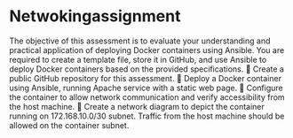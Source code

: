 # Netwokingassignment
The objective of this assessment is to evaluate your understanding and practical application of deploying Docker containers using Ansible. 
You are required to create a template file, store it in GitHub, and use Ansible to deploy Docker containers based on the provided specifications.
	Create a public GitHub repository for this assessment.
	Deploy a Docker container using Ansible, running Apache service with a static web page.
	Configure the container to allow network communication and verify accessibility from the host machine.
	Create a network diagram to depict the container running on 172.168.10.0/30 subnet. Traffic from the host machine should be allowed on the container subnet.
